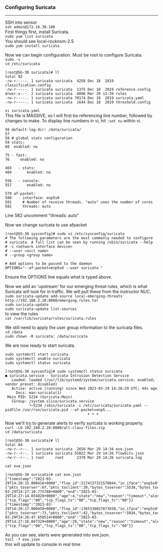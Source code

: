 ### Configuring Suricata
---

SSH into sensor  
`ssh admin@172.16.30.100`  
First things first, install Suricata.  
`sudo yum list suricata`   
You should see local-rocknsm-2.5  
`sudo yum install suricata`

Now we can begin configuration. Must be root to configure Suricata.  
`sudo -s`  
`cd /etc/suricata`  
```
[root@SG-30 suricata]# ll
total 92
-rw-r-----. 1 suricata suricata  4258 Dec 18  2019 classification.config
-rw-r-----. 1 suricata suricata  1375 Dec 18  2019 reference.config
drwxr-x---. 2 suricata suricata  4096 Mar 29 13:39 rules
-rw-r-----. 1 suricata suricata 70174 Dec 18  2019 suricata.yaml
-rw-r-----. 1 suricata suricata  1644 Dec 18  2019 threshold.config
```
`vi suricata.yaml`  
This file is MASSIVE, so I will first be referencing line number, followed by changes to make.
To display line numbers in vi, hit `:set nu` within vi.   
```
56 default-log-dir: /data/suricata/
57
58 # global stats configuration
59 stats:
60  enabled: no
```
```
75 - fast:
76     enabled: no
```
```
403   - stats:
404       enabled: no
```
```
556   - console:
557       enabled: no
```
```
579 af-packet:
580   - interface: enp5s0
581     # Number of receive threads. "auto" uses the number of cores
582     threads: auto

```
Line 582 uncomment "threads: auto"

Now we change suricata to use afpacket    
```
[root@SG-30 sysconfig]# sudo vi /etc/sysconfig/suricata
# The following parameters are the most commonly needed to configure
# suricata. A full list can be seen by running /sbin/suricata --help
# -i <network interface device>
# --user <acct name>
# --group <group name>

# Add options to be passed to the daemon
OPTIONS="--af-packet=enp5s0 --user suricata "
```
Ensure the OPTIONS line equals what is typed above.  

Now we add an 'upstream' for our emerging threat rules, which is what Suricata will look for in traffic. We will pull these from the instructor NUC.  
`sudo suricata-update add-source local-emerging-threats http://192.168.2.20:8080/emerging.rules.tar`  
`sudo suricata-update`  
`sudo suricata-update list-sources`  
to view the rules  
`cat /var/lib/suricata/rules/suricata.rules`  

We still need to apply the user group information to the suricata files.  
`cd /data`  
`sudo chown -R suricata: /data/suricata`

We are now ready to start suricata.

`sudo systemctl start suricata`  
`sudo systemctl enable suricata`  
`sudo systemctl status suricata`
```
[root@SG-30 sysconfig]# sudo systemctl status suricata
● suricata.service - Suricata Intrusion Detection Service
   Loaded: loaded (/usr/lib/systemd/system/suricata.service; enabled; vendor preset: disabled)
   Active: active (running) since Wed 2023-03-29 14:26:29 UTC; 44s ago
     Docs: man:suricata(1)
 Main PID: 5234 (Suricata-Main)
   CGroup: /system.slice/suricata.service
           └─5234 /sbin/suricata -c /etc/suricata/suricata.yaml --pidfile /var/run/suricata.pid --af-packet=enp5...
                                      + + +
```

Now we'll try to generate alerts to verify suricata is working properly.  
`curl -LO 192.168.2.20:8080/all-class-files.zip`  
`cd /data/suricata`  
```
[root@SG-30 suricata]# ll
total 64
-rw-r--r--. 1 suricata suricata  2650 Mar 29 14:34 eve.json
-rw-r--r--. 1 suricata suricata 55022 Mar 29 14:26 flowbits.json
-rw-r--r--. 1 root     root      2370 Mar 29 14:26 suricata.log
```
`cat eve.json`  
```
[root@SG-30 suricata]# cat eve.json
{"timestamp":"2023-03-29T14:28:15.000416+0000","flow_id":2174137321576044,"in_iface":"enp5s0","event_type":"flow","src_ip":"192.168.2.78","src_port":48100,"dest_ip":"172.16.30.100","dest_port":22,"proto":"TCP","flow":{"pkts_toserver":67,"pkts_toclient":39,"bytes_toserver":5538,"bytes_toclient":5426,"start":"2023-03-29T14:27:10.775788+0000","end":"2023-03-29T14:27:14.034028+0000","age":4,"state":"new","reason":"timeout","alerted":false},"tcp":{"tcp_flags":"00","tcp_flags_ts":"00","tcp_flags_tc":"00"}}
{"timestamp":"2023-03-29T14:28:17.000450+0000","flow_id":1765338037873938,"in_iface":"enp5s0","event_type":"flow","src_ip":"192.168.2.66","src_port":40696,"dest_ip":"172.16.30.100","dest_port":22,"proto":"TCP","flow":{"pkts_toserver":73,"pkts_toclient":42,"bytes_toserver":5934,"bytes_toclient":6008,"start":"2023-03-29T14:26:47.650514+0000","end":"2023-03-29T14:27:16.047329+0000","age":29,"state":"new","reason":"timeout","alerted":false},"tcp":{"tcp_flags":"00","tcp_flags_ts":"00","tcp_flags_tc":"00"}}
```  

As you can see, alerts were generated into eve.json.  
`tail -f eve.json`  
this will update to console in real time  
